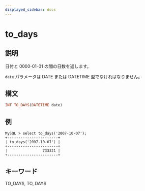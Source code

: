 ```yaml
---
displayed_sidebar: docs
---
```


# to_days

## 説明

日付と 0000-01-01 の間の日数を返します。

`date` パラメータは DATE または DATETIME 型でなければなりません。

## 構文

```Haskell
INT TO_DAYS(DATETIME date)
```

## 例

```Plain Text
MySQL > select to_days('2007-10-07');
+-----------------------+
| to_days('2007-10-07') |
+-----------------------+
|                733321 |
+-----------------------+
```

## キーワード

TO_DAYS, TO, DAYS
